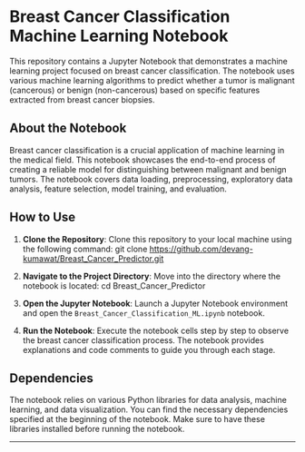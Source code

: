 # Breast Cancer Classification Machine Learning Notebook

This repository contains a Jupyter Notebook that demonstrates a machine learning project focused on breast cancer classification. The notebook uses various machine learning algorithms to predict whether a tumor is malignant (cancerous) or benign (non-cancerous) based on specific features extracted from breast cancer biopsies.

## About the Notebook

Breast cancer classification is a crucial application of machine learning in the medical field. This notebook showcases the end-to-end process of creating a reliable model for distinguishing between malignant and benign tumors. The notebook covers data loading, preprocessing, exploratory data analysis, feature selection, model training, and evaluation.

## How to Use

1. **Clone the Repository**: Clone this repository to your local machine using the following command:
git clone https://github.com/devang-kumawat/Breast_Cancer_Predictor.git

2. **Navigate to the Project Directory**: Move into the directory where the notebook is located:
cd Breast_Cancer_Predictor

3. **Open the Jupyter Notebook**: Launch a Jupyter Notebook environment and open the `Breast_Cancer_Classification_ML.ipynb` notebook.

4. **Run the Notebook**: Execute the notebook cells step by step to observe the breast cancer classification process. The notebook provides explanations and code comments to guide you through each stage.

## Dependencies

The notebook relies on various Python libraries for data analysis, machine learning, and data visualization. You can find the necessary dependencies specified at the beginning of the notebook. Make sure to have these libraries installed before running the notebook.

---
